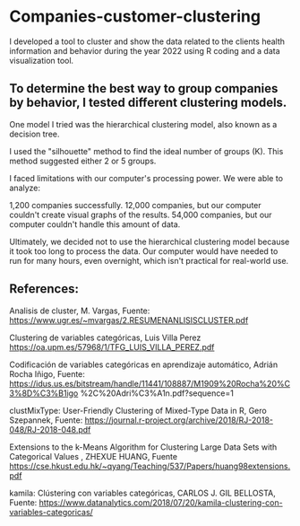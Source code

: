 # Companies-customer-clustering
I developed a tool to cluster and show the data related to the clients health information and behavior during the year 2022 using R coding and a data visualization tool.

## To determine the best way to group companies by behavior, I tested different clustering models. 

One model I tried was the hierarchical clustering model, also known as a decision tree.

I used the "silhouette" method to find the ideal number of groups (K). This method suggested either 2 or 5 groups.

I faced limitations with our computer's processing power. We were able to analyze:

1,200 companies successfully.
12,000 companies, but our computer couldn't create visual graphs of the results.
54,000 companies, but our computer couldn't handle this amount of data.

Ultimately, we decided not to use the hierarchical clustering model because it took too long to process the data. Our computer would have needed to run for many hours, even overnight, which isn't practical for real-world use.


## References:

Analisis de cluster, M. Vargas, Fuente:
https://www.ugr.es/~mvargas/2.RESUMENANLISISCLUSTER.pdf

Clustering de variables categóricas, Luis Villa Perez
https://oa.upm.es/57968/1/TFG_LUIS_VILLA_PEREZ.pdf

Codificación de variables categóricas en aprendizaje automático, Adrián Rocha Iñigo, Fuente:
https://idus.us.es/bitstream/handle/11441/108887/M1909%20Rocha%20%C3%8D%C3%B1igo
%2C%20Adri%C3%A1n.pdf?sequence=1

clustMixType: User-Friendly Clustering of Mixed-Type Data in R, Gero Szepannek, Fuente:
https://journal.r-project.org/archive/2018/RJ-2018-048/RJ-2018-048.pdf

Extensions to the k-Means Algorithm for Clustering Large Data Sets with Categorical Values ,
ZHEXUE HUANG, Fuente
https://cse.hkust.edu.hk/~qyang/Teaching/537/Papers/huang98extensions.pdf

kamila: Clústering con variables categóricas, CARLOS J. GIL BELLOSTA, Fuente:
https://www.datanalytics.com/2018/07/20/kamila-clustering-con-variables-categoricas/

